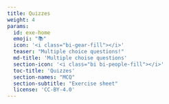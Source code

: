 ```yaml
---
title: Quizzes
weight: 4
params: 
  id: exe-home
  emoji: "📚"
  icon: '<i class="bi-gear-fill"></i>'
  teaser: "Multiple choice questions!"
  md-title: 'Multiple choise questions'
  section-icon: '<i class="bi bi-people-fill"></i>'
  toc-title: 'Quizzes'
  section-names: "MCQ"
  section-subtitle: "Exercise sheet"
  license: 'CC-BY-4.0'
---
```


